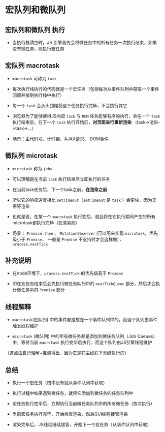 # 宏队列和微队列

## 宏队列和微队列 执行

- 当执行栈清空时，JS 引擎首先会将微任务中的所有任务一次执行结束，如果没有微任务，则执行宏任务

## 宏队列 macrotask

- `macrotask` 可称为 `task`

- 每次执行栈执行的代码就是一个宏任务（包括每次从事件队列中获取一个事件回调并放到执行栈中执行）

- 每一个 `task` 会从头到尾将这个任务执行完毕，不会执行其它

- 浏览器为了能够使得JS内部 `task` 与 `DOM` 任务能够有序的执行，会在一个 `task` 执行结束后，在下一个 `task` 执行开始前，**对页面进行重新渲染** （task->渲染->task->...）

- 场景：主代码块、计时器、AJAX请求、 DOM事件

## 微队列 microtask

- `microtask` 称为 `jobs`

- 可以理解是在当前 `task` 执行结束后立即执行的任务

- 在当前task任务后，下一个task之前，**在渲染之前**

- 所以它的响应速度相比 `setTimeout`（`setTimeout` 是 `task` ）会更快，因为无需等渲染

- 也就是说，在某一个 `macrotask` 执行完后，就会将在它执行期间产生的所有microtask都执行完毕（在渲染前）

- 场景： `Promise.then` 、 `MutationObserver` (可以用来实现 `microtask`，优先级小于 `Promise`， 一般是 `Promise` 不支持时才会这样做) 、 `process.nextTick`

## 补充说明

- 在node环境下，`process.nextTick` 的优先级高于 `Promise`

- 即在宏任务结束后会先执行微任务队列中的 `nextTickQueue` 部分，然后才会执行微任务中的 `Promise` 部分

## 线程解释

- `macrotask`(宏队列) 中的事件都是放在一个事件队列中的，而这个队列由事件触发线程维护

- `microtask` (微队列) 中的所有微任务都是添加到微任务队列（Job Queues）中，等待当前 `macrotask` 执行完毕后执行，而这个队列由JS引擎线程维护

（这点由自己理解+推测得出，因为它是在主线程下无缝执行的）

## 总结

- 执行一个宏任务（栈中没有就从事件队列中获取）

- 执行过程中如果遇到微任务，就将它添加到微任务的任务队列中

- 宏任务执行完毕后，立即执行当前微任务队列中的所有微任务（依次执行）

- 当前宏任务执行完毕，开始检查渲染，然后GUI线程接管渲染

- 渲染完毕后，JS线程继续接管，开始下一个宏任务（从事件队列中获取）

